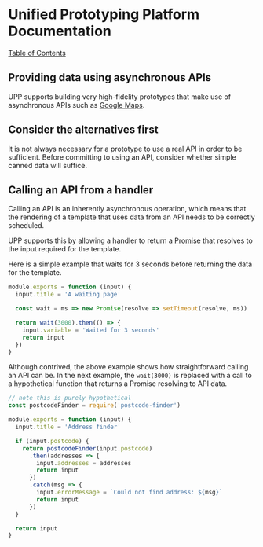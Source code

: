 # Unified Prototyping Platform Documentation
[Table of Contents](/docs/guides/index.md)

## Providing data using asynchronous APIs
UPP supports building very high-fidelity prototypes that make use of asynchronous
APIs such as [Google Maps](https://github.com/googlemaps/google-maps-services-js).

## Consider the alternatives first
It is not always necessary for a prototype to use a real API in order to
be sufficient. Before committing to using an API, consider whether simple canned data
will suffice.

## Calling an API from a handler
Calling an API is an inherently asynchronous operation, which means that the
rendering of a template that uses data from an API needs to be correctly scheduled.

UPP supports this by allowing a handler to return a [Promise](https://developer.mozilla.org/en-US/docs/Web/JavaScript/Guide/Using_promises)
that resolves to the input required for the template.

Here is a simple example that waits for 3 seconds before returning the data
for the template.

```js
module.exports = function (input) {
  input.title = 'A waiting page'

  const wait = ms => new Promise(resolve => setTimeout(resolve, ms))

  return wait(3000).then(() => {
    input.variable = 'Waited for 3 seconds'
    return input
  })
}
```

Although contrived, the above example shows how straightforward calling an API can
be. In the next example, the `wait(3000)` is replaced with a call to a hypothetical
function that returns a Promise resolving to API data.

```js
// note this is purely hypothetical
const postcodeFinder = require('postcode-finder')

module.exports = function (input) {
  input.title = 'Address finder'

  if (input.postcode) {
    return postcodeFinder(input.postcode)
      .then(addresses => {
        input.addresses = addresses
        return input
      })
      .catch(msg => {
        input.errorMessage = `Could not find address: ${msg}`
        return input
      })
  }

  return input
}
```
